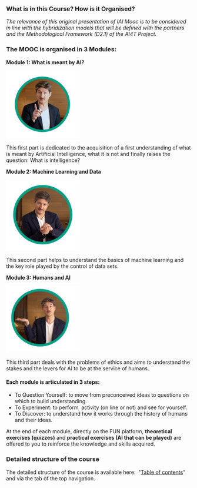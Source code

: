 ### What is in this Course? How is it Organised?

_The relevance of this original presentation of IAI Mooc is to be considered in line with the hybridization models that will be defined with the partners and the Methodological Framework (D2.1) of the AI4T Project._


### The MOOC is organised in 3 Modules:

 **Module 1: What is meant by AI?**
 
<img src="../Images/bulle-IAI-module1.png" alt="bulle-IAI-module1" width="200">

This first part is dedicated to the acquisition of a first understanding of what is meant by Artificial Intelligence, what it is not and finally raises the question: What is intelligence?

**Module 2: Machine Learning and Data**

<img src="../Images/bulle-IAI-module2.png" alt="bulle-IAI-module2" width="200">

This second part helps to understand the basics of machine learning and the key role played by the control of data sets.

**Module 3: Humans and AI**

<img src="../Images/bulle-IAI-module3.png" alt="bulle-IAI-module3" width="200">

This third part deals with the problems of ethics and aims to understand the stakes and the levers for AI to be at the service of humans.

#### Each module is articulated in 3 steps:

*   To Question Yourself: to move from preconceived ideas to questions on which to build understanding.
*   To Experiment: to perform  activity (on line or not) and see for yourself.
*   To Discover: to understand how it works through the history of humans and their ideas.

At the end of each module, directly on the FUN platform, **theoretical exercises (quizzes)** and **practical exercises (AI that can be played)** are offered to you to reinforce the knowledge and skills acquired.

### Detailed structure of the course

The detailed structure of the course is available here:  "[Table of contents](https://lms.fun-mooc.fr/courses/course-v1:inria+41029+session01/6bbd354627d2421f96a09c7a6e96b6eb/)" and via the tab of the top navigation.
